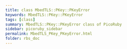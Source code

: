 ```yaml
---
title: class MbedTLS::PKey::PKeyError
keywords: MbedTLS::PKey::PKeyError
tags: [class]
summary: MbedTLS::PKey::PKeyError class of PicoRuby
sidebar: picoruby_sidebar
permalink: MbedTLS_PKey_PKeyError.html
folder: rbs_doc
---
```

